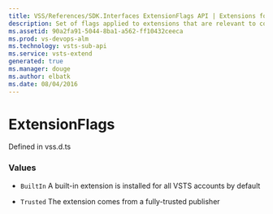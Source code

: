 ```yaml
---
title: VSS/References/SDK.Interfaces ExtensionFlags API | Extensions for Visual Studio Team Services
description: Set of flags applied to extensions that are relevant to contribution consumers
ms.assetid: 90a2fa91-5044-8ba1-a562-ff10432ceeca
ms.prod: vs-devops-alm
ms.technology: vsts-sub-api
ms.service: vsts-extend
generated: true
ms.manager: douge
ms.author: elbatk
ms.date: 08/04/2016
---
```


# ExtensionFlags

Defined in vss.d.ts

### Values

* `BuiltIn` A built-in extension is installed for all VSTS accounts by default

* `Trusted` The extension comes from a fully-trusted publisher

